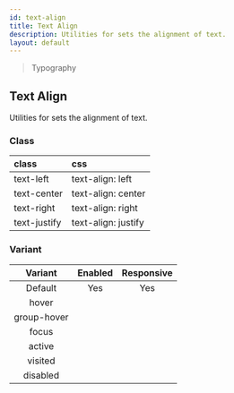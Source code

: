 ```yaml
---
id: text-align
title: Text Align
description: Utilities for sets the alignment of text.
layout: default
---
```


> Typography

## Text Align

Utilities for sets the alignment of text.

### Class

| <span class="px-3 py-1 text-white bg-charcoal-100 rounded-full">class</span> | <span class="px-3 py-1 text-white bg-charcoal-100 rounded-full">css</span> |
|:--|:--|
| text-left | text-align: left |
| text-center | text-align: center |
| text-right | text-align: right |
| text-justify | text-align: justify |

### Variant

| <span class="font-semibold underline">Variant</span> | <span class="font-semibold underline">Enabled</span> | <span class="font-semibold underline">Responsive</span> |
|:-:|:-:|:-:|
| Default | Yes | Yes |
| hover| | |
| group-hover | | |
| focus | | |
| active | | |
| visited | | |
| disabled | | |